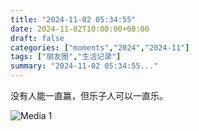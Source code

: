 ```yaml
---
title: "2024-11-02 05:34:55"
date: 2024-11-02T10:00:00+08:00
draft: false
categories: ["moments","2024","2024-11"]
tags: ["朋友圈","生活记录"]
summary: "2024-11-02 05:34:55..."
---
```


没有人能一直赢，但乐子人可以一直乐。

![Media 1](/Moments/photos/2024-11-02/202411020534550.jpg)

